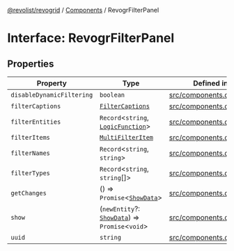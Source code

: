 [@revolist/revogrid](README.md) / [Components](Namespace.Components.md) / RevogrFilterPanel

# Interface: RevogrFilterPanel

## Properties

| Property | Type | Defined in |
| ------ | ------ | ------ |
| `disableDynamicFiltering` | `boolean` | [src/components.d.ts:392](https://github.com/revolist/revogrid/blob/a849a2bedd405f9be6994ce2465b998f17fd214c/src/components.d.ts#L392) |
| `filterCaptions` | [`FilterCaptions`](TypeAlias.FilterCaptions.md) | [src/components.d.ts:393](https://github.com/revolist/revogrid/blob/a849a2bedd405f9be6994ce2465b998f17fd214c/src/components.d.ts#L393) |
| `filterEntities` | `Record`\<`string`, [`LogicFunction`](TypeAlias.LogicFunction.md)\> | [src/components.d.ts:394](https://github.com/revolist/revogrid/blob/a849a2bedd405f9be6994ce2465b998f17fd214c/src/components.d.ts#L394) |
| `filterItems` | [`MultiFilterItem`](TypeAlias.MultiFilterItem.md) | [src/components.d.ts:395](https://github.com/revolist/revogrid/blob/a849a2bedd405f9be6994ce2465b998f17fd214c/src/components.d.ts#L395) |
| `filterNames` | `Record`\<`string`, `string`\> | [src/components.d.ts:396](https://github.com/revolist/revogrid/blob/a849a2bedd405f9be6994ce2465b998f17fd214c/src/components.d.ts#L396) |
| `filterTypes` | `Record`\<`string`, `string`[]\> | [src/components.d.ts:397](https://github.com/revolist/revogrid/blob/a849a2bedd405f9be6994ce2465b998f17fd214c/src/components.d.ts#L397) |
| `getChanges` | () => `Promise`\<[`ShowData`](TypeAlias.ShowData.md)\> | [src/components.d.ts:398](https://github.com/revolist/revogrid/blob/a849a2bedd405f9be6994ce2465b998f17fd214c/src/components.d.ts#L398) |
| `show` | (`newEntity`?: [`ShowData`](TypeAlias.ShowData.md)) => `Promise`\<`void`\> | [src/components.d.ts:399](https://github.com/revolist/revogrid/blob/a849a2bedd405f9be6994ce2465b998f17fd214c/src/components.d.ts#L399) |
| `uuid` | `string` | [src/components.d.ts:400](https://github.com/revolist/revogrid/blob/a849a2bedd405f9be6994ce2465b998f17fd214c/src/components.d.ts#L400) |

